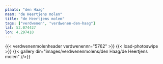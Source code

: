 ```yaml
---
plaats: "den Haag"
naam: "de Heertjens molen"
title: "de Heertjens molen"
tags: ["verdwenen", "verdwenen-den-haag"]
lat: 52.074427
lon: 4.297410
---
```

{{< verdwenenmolenheader verdwenennr="5762" >}}
{{< load-photoswipe >}}
{{< gallery dir="images/verdwenenmolens/den Haag/de Heertjens molen" //>}}
